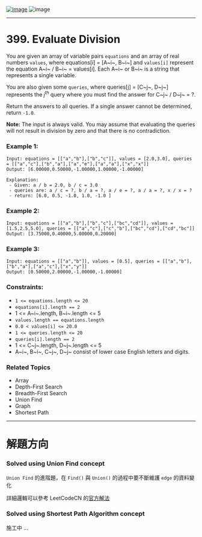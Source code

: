 [![image](https://img.shields.io/badge/Leetcode-Link-blue?logo=leetcode)](https://leetcode.com/problems/evaluate-division/)
![image](https://img.shields.io/badge/Difficulty-Medium-yellow)

---

# 399. Evaluate Division

You are given an array of variable pairs `equations` and an array of real numbers `values`, where equations[i] = [A~i~, B~i~] and `values[i]` represent the equation A~i~ / B~i~ = values[i]. Each A~i~ or B~i~ is a string that represents a single variable.

You are also given some `queries`, where queries[j] = [C~j~, D~j~] represents the $j^{th}$ query where you must find the answer for C~j~ / D~j~ = ?.

Return the answers to all queries. If a single answer cannot be determined, return `-1.0`.

**Note:** The input is always valid. You may assume that evaluating the queries will not result in division by zero and that there is no contradiction.

### Example 1:

```
Input: equations = [["a","b"],["b","c"]], values = [2.0,3.0], queries = [["a","c"],["b","a"],["a","e"],["a","a"],["x","x"]]
Output: [6.00000,0.50000,-1.00000,1.00000,-1.00000]

Explanation: 
 - Given: a / b = 2.0, b / c = 3.0
 - queries are: a / c = ?, b / a = ?, a / e = ?, a / a = ?, x / x = ?
 - return: [6.0, 0.5, -1.0, 1.0, -1.0 ]
```

### Example 2:

```
Input: equations = [["a","b"],["b","c"],["bc","cd"]], values = [1.5,2.5,5.0], queries = [["a","c"],["c","b"],["bc","cd"],["cd","bc"]]
Output: [3.75000,0.40000,5.00000,0.20000]
```

### Example 3:

```
Input: equations = [["a","b"]], values = [0.5], queries = [["a","b"],["b","a"],["a","c"],["x","y"]]
Output: [0.50000,2.00000,-1.00000,-1.00000]
```

### Constraints:

- `1 <= equations.length <= 20`
- `equations[i].length == 2`
- 1 <= A~i~.length, B~i~.length <= 5
- `values.length == equations.length`
- `0.0 < values[i] <= 20.0`
- `1 <= queries.length <= 20`
- `queries[i].length == 2`
- 1 <= C~j~.length, D~j~.length <= 5
- A~i~, B~i~, C~j~, D~j~ consist of lower case English letters and digits.

### Related Topics

- Array
- Depth-First Search
- Breadth-First Search
- Union Find
- Graph
- Shortest Path
  
---

# 解題方向

### Solved using Union Find concept

`Union Find` 的進階題，在 `Find()` 與 `Union()` 的過程中要不斷維護 `edge` 的資料變化

詳細邏輯可以參考 LeetCodeCN 的[官方解法](https://leetcode.cn/problems/evaluate-division/solution/399-chu-fa-qiu-zhi-nan-du-zhong-deng-286-w45d/)

### Solved using Shortest Path Algorithm concept

施工中 ...

